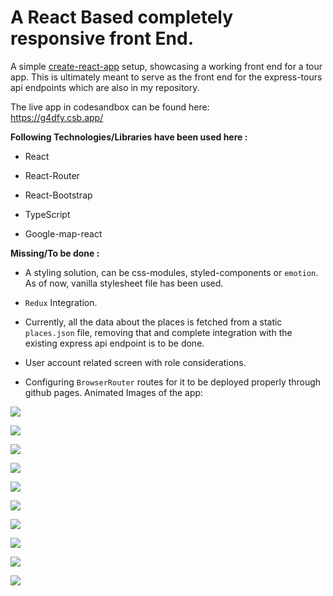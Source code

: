 A React Based completely responsive front End.
==============================================

A simple [create-react-app](CRA-README.md) setup, showcasing a working front end
for a tour app. This is ultimately meant to serve as the front end for the
express-tours api endpoints which are also in my repository.

The live app in codesandbox can be found here:  
<https://g4dfy.csb.app/>

**Following Technologies/Libraries have been used here :**

-   React

-   React-Router

-   React-Bootstrap

-   TypeScript

-   Google-map-react

**Missing/To be done :**

-   A styling solution, can be css-modules, styled-components or `emotion`. As
    of now, vanilla stylesheet file has been used.

-   `Redux` Integration.

-   Currently, all the data about the places is fetched from a static
    `places.json` file, removing that and complete integration with the existing
    express api endpoint is to be done.

-   User account related screen with role considerations.

-   Configuring `BrowserRouter` routes for it to be deployed properly through
    github pages. Animated Images of the app:

![](media/bd80dd1a8c9cdbbe94300a6de5a08ceb.gif)

![](media/11e74a2671ad92d90459f5813c0653cb.gif)

![](media/bca34fdf973cdc03b2410ea2088abaca.gif)

![](media/d7029d01391a5a26357e4029cb80f08a.gif)

![](media/e36e4a9da0bb34fd4a08a69eeaa60133.gif)

![](media/876d63fd873f6cf4334b95542e1b76ee.gif)

![](media/0cdfcdc9f2e1bfda6b0fe353a26133e3.gif)

![](media/5630172ecb4e97c86317162ff9bc2c5d.gif)

![](media/1a03af8db4f98876039d7f54a2beaedd.gif)

![](media/f0241d7ee6893e4f7999139dd7f2a185.png)
